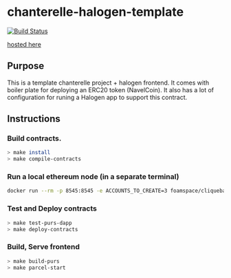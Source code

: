# chanterelle-halogen-template

[![Build Status](https://travis-ci.org/f-o-a-m/chanterelle-halogen-template.svg?branch=master)](https://travis-ci.org/f-o-a-m/chanterelle-halogen-template)

[hosted here](https://f-o-a-m.github.io/chanterelle-halogen-template/)

## Purpose
This is a template chanterelle project + halogen frontend. It comes with boiler plate for deploying an ERC20 token (NavelCoin).
It also has a lot of configuration for runing a Halogen app to support this contract.

## Instructions

### Build contracts.
```bash
> make install
> make compile-contracts
```


### Run a local ethereum node (in a separate terminal)
```bash
docker run --rm -p 8545:8545 -e ACCOUNTS_TO_CREATE=3 foamspace/cliquebait:latest
```

### Test and Deploy contracts
```bash
> make test-purs-dapp
> make deploy-contracts
```

### Build, Serve frontend
```bash
> make build-purs
> make parcel-start
```
